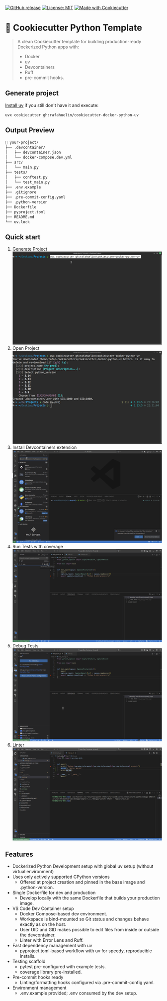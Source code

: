 [![GitHub release](https://img.shields.io/github/v/release/rafahuelin/cookiecutter-docker-python-uv)](https://github.com/rafahuelin/cookiecutter-docker-python-uv/releases)
[![License: MIT](https://img.shields.io/badge/License-MIT-yellow.svg)](LICENSE)
[![Made with Cookiecutter](https://img.shields.io/badge/built%20with-cookiecutter-orange)](https://github.com/cookiecutter/cookiecutter)

# 🍪 Cookiecutter Python Template

> A clean Cookiecutter template for building production-ready Dockerized Python apps with:
> - Docker
> - uv
> - Devcontainers
> - Ruff
> - pre-commit hooks.
>


## Generate project
[Install uv](https://docs.astral.sh/uv/getting-started/installation/) if you still don't have it and execute:
```shell
uvx cookiecutter gh:rafahuelin/cookiecutter-docker-python-uv
```

## Output Preview
```
📁 your-project/
├── .devcontainer/
│   ├── devcontainer.json
│   └── docker-compose.dev.yml
├── src/
│   └── main.py
├── tests/
│   ├── conftest.py
│   └── test_main.py
├── .env.example
├── .gitignore
├── .pre-commit-config.yaml
├── .python-version
├── Dockerfile
├── pyproject.toml
├── README.md
└── uv.lock
```

## Quick start

1. Generate Project
  ![Generate Project](docs/generate-project.gif)
2. Open Project
  ![Open Project](docs/open-project.gif)
3. Install Devcontainers extension
  ![Install Devcontainers extension](docs/install-devcontainers-extension.gif)
4. Run Tests with coverage
  ![Run tests with coverage](docs/run-tests-with-coverage.gif)
1. Debug Tests
  ![Debug Tests](docs/debug-tests.gif)
1. Linter
  ![Linter](docs/linter.gif)

## Features
- Dockerized Python Development setup with global uv setup (without virtual environment)
- Uses only actively supported CPython versions
  - Offered at project creation and pinned in the base image and .python-version.
- Single Dockerfile for dev and production
  - Develop locally with the same Dockerfile that builds your production image.
- VS Code Dev Container setup
  - Docker Compose-based dev environment.
  - Workspace is bind-mounted so Git status and changes behave exactly as on the host.
  - User UID and GID makes possible to edit files from inside or outside the devcontainer.
  - Linter with Error Lens and Ruff.
- Fast dependency management with uv
  - pyproject.toml-based workflow with uv for speedy, reproducible installs.
- Testing scaffold
  - pytest pre-configured with example tests.
  - coverage library pre-installed.
- Pre-commit hooks ready
  - Linting/formatting hooks configured via .pre-commit-config.yaml.
- Environment management
  - .env.example provided; .env consumed by the dev setup.

